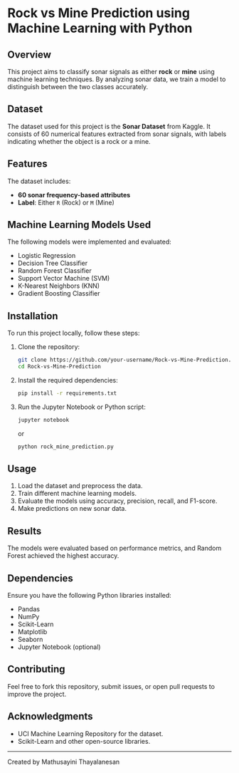 # Rock vs Mine Prediction using Machine Learning with Python

## Overview
This project aims to classify sonar signals as either **rock** or **mine** using machine learning techniques. By analyzing sonar data, we train a model to distinguish between the two classes accurately.

## Dataset
The dataset used for this project is the **Sonar Dataset** from Kaggle. It consists of 60 numerical features extracted from sonar signals, with labels indicating whether the object is a rock or a mine.

## Features
The dataset includes:
- **60 sonar frequency-based attributes**
- **Label**: Either `R` (Rock) or `M` (Mine)

## Machine Learning Models Used
The following models were implemented and evaluated:
- Logistic Regression
- Decision Tree Classifier
- Random Forest Classifier
- Support Vector Machine (SVM)
- K-Nearest Neighbors (KNN)
- Gradient Boosting Classifier

## Installation
To run this project locally, follow these steps:

1. Clone the repository:
   ```sh
   git clone https://github.com/your-username/Rock-vs-Mine-Prediction.git
   cd Rock-vs-Mine-Prediction
   ```

2. Install the required dependencies:
   ```sh
   pip install -r requirements.txt
   ```

3. Run the Jupyter Notebook or Python script:
   ```sh
   jupyter notebook
   ```
   or
   ```sh
   python rock_mine_prediction.py
   ```

## Usage
1. Load the dataset and preprocess the data.
2. Train different machine learning models.
3. Evaluate the models using accuracy, precision, recall, and F1-score.
4. Make predictions on new sonar data.

## Results
The models were evaluated based on performance metrics, and Random Forest achieved the highest accuracy.

## Dependencies
Ensure you have the following Python libraries installed:
- Pandas
- NumPy
- Scikit-Learn
- Matplotlib
- Seaborn
- Jupyter Notebook (optional)

## Contributing
Feel free to fork this repository, submit issues, or open pull requests to improve the project.

## Acknowledgments
- UCI Machine Learning Repository for the dataset.
- Scikit-Learn and other open-source libraries.

---
Created by Mathusayini Thayalanesan

